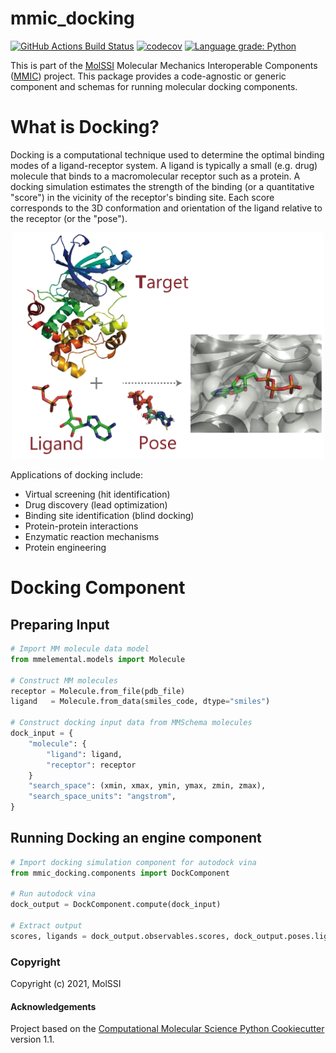 mmic_docking
============
[//]: # (Badges)
[![GitHub Actions Build Status](https://github.com/MolSSI/mmic_docking/workflows/CI/badge.svg)](https://github.com/MolSSI/mmic_docking/actions?query=workflow%3ACI)
[![codecov](https://codecov.io/gh/MolSSI/mmic_docking/branch/master/graph/badge.svg)](https://codecov.io/gh/MolSSI/mmic_docking/branch/master)
[![Language grade: Python](https://img.shields.io/lgtm/grade/python/g/MolSSI/mmic_docking.svg?logo=lgtm&logoWidth=18)](https://lgtm.com/projects/g/MolSSI/mmic_docking/context:python)

This is part of the [MolSSI](http://molssi.org) Molecular Mechanics Interoperable Components ([MMIC](https://github.com/MolSSI/mmic)) project. This package provides a code-agnostic or generic component and schemas for running molecular docking components.

# What is Docking?
Docking is a computational technique used to determine the optimal binding modes of a ligand-receptor system. A ligand is typically a small (e.g. drug) molecule that binds to a macromolecular receptor such as a protein. A docking simulation estimates the strength of the binding (or a quantitative "score") in the vicinity of the receptor's binding site. Each score corresponds to the 3D conformation and orientation of the ligand relative to the receptor (or the "pose").

<p align="center">
<img src="mmic_docking/data/imgs/docking-sys-removebg.png" width="500">
</p>
    
Applications of docking include:

- Virtual screening (hit identification)
- Drug discovery (lead optimization)
- Binding site identification (blind docking)
- Protein-protein interactions
- Enzymatic reaction mechanisms
- Protein engineering

# Docking Component
## Preparing Input

```python
# Import MM molecule data model
from mmelemental.models import Molecule

# Construct MM molecules
receptor = Molecule.from_file(pdb_file)
ligand   = Molecule.from_data(smiles_code, dtype="smiles")

# Construct docking input data from MMSchema molecules
dock_input = {
    "molecule": {
        "ligand": ligand, 
        "receptor": receptor
    }
    "search_space": (xmin, xmax, ymin, ymax, zmin, zmax),
    "search_space_units": "angstrom",
}
```

## Running Docking an engine component

```python
# Import docking simulation component for autodock vina
from mmic_docking.components import DockComponent

# Run autodock vina
dock_output = DockComponent.compute(dock_input)

# Extract output
scores, ligands = dock_output.observables.scores, dock_output.poses.ligand
```

### Copyright

Copyright (c) 2021, MolSSI


#### Acknowledgements

Project based on the
[Computational Molecular Science Python Cookiecutter](https://github.com/molssi/cookiecutter-cms) version 1.1.
